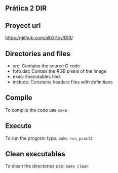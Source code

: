 ## Prática 2 DIR
## Proyect url
https://github.com/alb3rtov/DIR/

## Directories and files
- src: Contains the source C code
- foto.dat: Contais the RGB pixels of the image
- exec: Executables files
- include: Constains headers files with definitions

## Compile
To compile the code use `make`

## Execute
To run the program type: `make run_pract2`

## Clean executables
To clean the directories use: `make clean`
